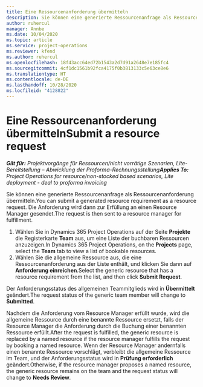 ```yaml
---
title: Eine Ressourcenanforderung übermitteln
description: Sie können eine generierte Ressourcenanfrage als Ressourcenanforderung übermitteln. Die Anforderung wird dann zur Erfüllung an einen Resource Manager gesendet.
author: ruhercul
manager: Annbe
ms.date: 10/04/2020
ms.topic: article
ms.service: project-operations
ms.reviewer: kfend
ms.author: ruhercul
ms.openlocfilehash: 18f43acc64ed72b1543a2d7d91a2648e7e185fc4
ms.sourcegitcommit: 4cf1dc1561b92fca4175f0b3813133c5e63ce8e6
ms.translationtype: HT
ms.contentlocale: de-DE
ms.lasthandoff: 10/28/2020
ms.locfileid: "4128822"
---
```

# <a name="submit-a-resource-request"></a><span data-ttu-id="dd1fd-104">Eine Ressourcenanforderung übermitteln</span><span class="sxs-lookup"><span data-stu-id="dd1fd-104">Submit a resource request</span></span>

<span data-ttu-id="dd1fd-105">_**Gilt für:** Projektvorgänge für Ressourcen/nicht vorrätige Szenarien, Lite-Bereitstellung – Abwicklung der Proforma-Rechnungsstellung_</span><span class="sxs-lookup"><span data-stu-id="dd1fd-105">_**Applies To:** Project Operations for resource/non-stocked based scenarios, Lite deployment - deal to proforma invoicing_</span></span>

<span data-ttu-id="dd1fd-106">Sie können eine generierte Ressourcenanfrage als Ressourcenanforderung übermitteln.</span><span class="sxs-lookup"><span data-stu-id="dd1fd-106">You can submit a generated resource requirement as a resource request.</span></span> <span data-ttu-id="dd1fd-107">Die Anforderung wird dann zur Erfüllung an einen Resource Manager gesendet.</span><span class="sxs-lookup"><span data-stu-id="dd1fd-107">The request is then sent to a resource manager for fulfillment.</span></span>

1. <span data-ttu-id="dd1fd-108">Wählen Sie in Dynamics 365 Project Operations auf der Seite **Projekte** die Registerkarte **Team** aus, um eine Liste der buchbaren Ressourcen anzuzeigen.</span><span class="sxs-lookup"><span data-stu-id="dd1fd-108">In Dynamics 365 Project Operations, on the **Projects** page, select the **Team** tab to view a list of bookable resources.</span></span> 
2. <span data-ttu-id="dd1fd-109">Wählen Sie die allgemeine Ressource aus, die eine Ressourcenanforderung aus der Liste enthält, und klicken Sie dann auf **Anforderung einreichen**.</span><span class="sxs-lookup"><span data-stu-id="dd1fd-109">Select the generic resource that has a resource requirement from the list, and then click **Submit Request**.</span></span>

<span data-ttu-id="dd1fd-110">Der Anforderungsstatus des allgemeinen Teammitglieds wird in **Übermittelt** geändert.</span><span class="sxs-lookup"><span data-stu-id="dd1fd-110">The request status of the generic team member will change to **Submitted**.</span></span>

<span data-ttu-id="dd1fd-111">Nachdem die Anforderung vom Resource Manager erfüllt wurde, wird die allgemeine Ressource durch eine benannte Ressource ersetzt, falls der Resource Manager die Anforderung durch die Buchung einer benannten Ressource erfüllt.</span><span class="sxs-lookup"><span data-stu-id="dd1fd-111">After the request is fulfilled, the generic resource is replaced by a named resource if the resource manager fulfills the request by booking a named resource.</span></span> <span data-ttu-id="dd1fd-112">Wenn der Resource Manager andernfalls einen benannte Ressource vorschlägt, verbleibt die allgemeine Ressource im Team, und der Anforderungsstatus wird in **Prüfung erforderlich** geändert.</span><span class="sxs-lookup"><span data-stu-id="dd1fd-112">Otherwise, if the resource manager proposes a named resource, the generic resource remains on the team and the request status will change to **Needs Review**.</span></span>
